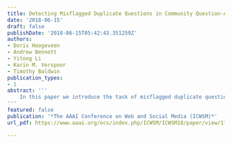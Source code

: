 ```yaml
---
title: Detecting Misflagged Duplicate Questions in Community Question-Answering Archives
date: '2018-06-15'
draft: false
publishDate: '2018-06-15T05:42:43.351259Z'
authors:
- Doris Hoogeveen
- Andrew Bennett
- Yitong Li
- Karin M. Verspoor
- Timothy Baldwin
publication_types:
- 1
abstract: '''
    In this paper we introduce the task of misflagged duplicate question detection for question pairs in community question-answer (cQA) archives and compare it to the more standard task of detecting valid duplicate questions. A misflagged duplicate is a question that has been erroneously hand-flagged by the community as a duplicate of an archived one, where the two questions are not actually the same. We find that form is flagged duplicate detection, meta data features that capture user authority, question quality, and relational data between questions, outperform pure text-based methods, while for regular duplicate detection a combination of meta data features and semantic features gives the best results. We show that misflagged duplicate questions are even more challenging to model than regular duplicate question detection, but that good results can still be obtained.
'''
featured: false
publication: '*The AAAI Conference on Web and Social Media (ICWSM)*'
url_pdf: https://www.aaai.org/ocs/index.php/ICWSM/ICWSM18/paper/view/17841/17002

---
```

